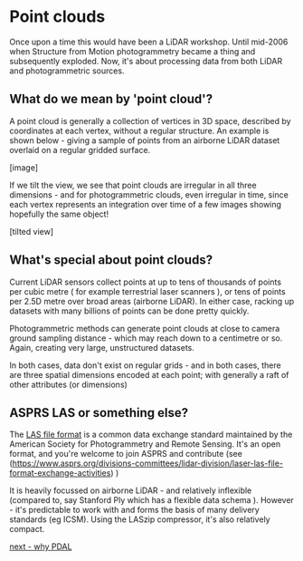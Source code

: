 # Point clouds

Once upon a time this would have been a LiDAR workshop. Until mid-2006 when Structure from Motion photogrammetry became a thing and subsequently exploded. Now, it's about processing data from both LiDAR and photogrammetric sources.

## What do we mean by 'point cloud'?

A point cloud is generally a collection of vertices in 3D space, described by coordinates at each vertex, without a regular structure. An example is shown below - giving a sample of points from an airborne LiDAR dataset overlaid on a regular gridded surface.

[image]

If we tilt the view, we see that point clouds are irregular in all three dimensions - and for photogrammetric clouds, even irregular in time, since each vertex represents an integration over time of a few images showing hopefully the same object!

[tilted view]

## What's special about point clouds?

Current LiDAR sensors collect points at up to tens of thousands of points per cubic metre ( for example terrestrial laser scanners ), or tens of points per 2.5D metre over broad areas (airborne LiDAR). In either case, racking up datasets with many billions of points can be done pretty quickly.

Photogrammetric methods can generate point clouds at close to camera ground sampling distance - which may reach down to a centimetre or so. Again, creating very large, unstructured datasets.

In both cases, data don't exist on regular grids - and in both cases, there are three spatial dimensions encoded at each point; with generally a raft of other attributes (or dimensions)

## ASPRS LAS or something else?

The [LAS file format](https://www.asprs.org/divisions-committees/lidar-division/laser-las-file-format-exchange-activities) is a common data exchange standard maintained by the American Society for Photogrammetry and Remote Sensing. It's an open format, and you're welcome to join ASPRS and contribute \(see (https://www.asprs.org/divisions-committees/lidar-division/laser-las-file-format-exchange-activities) \)

It is heavily focussed on airborne LiDAR - and relatively inflexible \(compared to, say Stanford Ply which has a flexible data schema \). However - it's predictable to work with and forms the basis of many delivery standards (eg ICSM). Using the LASzip compressor, it's also relatively compact.


[next - why PDAL](0-why-pdal.md)
